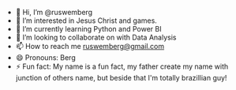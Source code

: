 - 👋 Hi, I’m @ruswemberg
- 👀 I’m interested in Jesus Christ and games.
- 🌱 I’m currently learning Python and Power BI
- 💞️ I’m looking to collaborate on with Data Analysis
- 📫 How to reach me ruswemberg@gmail.com
- 😄 Pronouns: Berg
- ⚡ Fun fact: My name is a fun fact, my father create my name with junction of others name, but beside that I'm totally brazillian guy!

<!---
ruswemberg/ruswemberg is a ✨ special ✨ repository because its `README.md` (this file) appears on your GitHub profile.
You can click the Preview link to take a look at your changes.
--->
